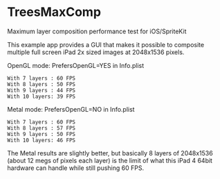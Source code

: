 # TreesMaxComp
Maximum layer composition performance test for iOS/SpriteKit

This example app provides a GUI that makes it possible to composite multiple full screen iPad 2x sized images at 2048x1536 pixels.

OpenGL mode: PrefersOpenGL=YES in Info.plist

	With 7 layers : 60 FPS
	With 8 layers : 50 FPS
	With 9 layers : 44 FPS
	With 10 layers: 39 FPS

Metal mode: PrefersOpenGL=NO in Info.plist

	With 7 layers : 60 FPS
	With 8 layers : 57 FPS
	With 9 layers : 50 FPS
	With 10 layers: 46 FPS

The Metal results are slightly better, but basically 8 layers of 2048x1536 (about 12 megs of pixels each layer)
is the limit of what this iPad 4 64bit hardware can handle while still pushing 60 FPS.

